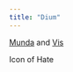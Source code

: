 ```yaml
---
title: "Dium"
---
```


[Munda](Religions/Gods/Munda.md) and [Vis](Religions/Gods/Vis.md)

Icon of Hate
